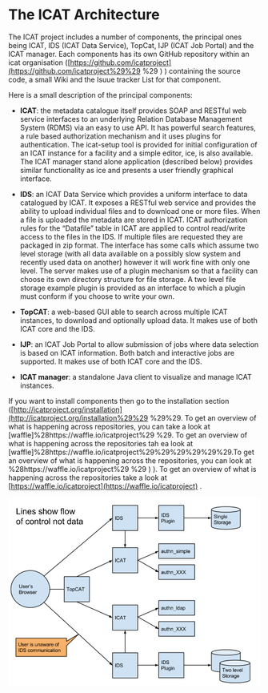 # The ICAT Architecture

The ICAT project includes a number of components, the principal ones being ICAT, IDS \(ICAT Data Service\), TopCat, IJP \(ICAT Job Portal\) and the ICAT manager. Each components has its own GitHub repository within an icat organisation \([https://github.com/icatproject](https://github.com/icatproject%29%29 %29 \) \) containing the source code, a small Wiki and the Isuue tracker List for that component.

Here is a small description of the principal components:

* **ICAT**: the metadata catalogue itself provides  SOAP and RESTful web service interfaces to an underlying Relation Database Management System \(RDMS\) via an easy to use API. It has powerful search features, a rule based authorization mechanism and it uses plugins for authentication. The icat-setup tool is provided for initial configuration of an ICAT instance for a facility and a simple editor, ice, is also available. The ICAT manager stand alone application \(described below\) provides similar functionality as ice and presents a user friendly graphical interface.

* **IDS**: an ICAT Data Service which provides a uniform interface to data catalogued by ICAT.  It exposes a RESTful web service and provides the ability to upload individual files and to download one or more files. When a file is uploaded the metadata are stored in ICAT. ICAT authorization rules for the “Datafile” table in ICAT are applied to control read/write access to the files in the IDS. If multiple files are requested they are packaged in zip format. The interface has some calls which assume two level storage \(with all data available on a possibly slow system and recently used data on another\) however it will work fine with only one level. The server makes use of a plugin mechanism so that a facility can choose its own directory structure for file storage. A two level file storage example plugin is provided as an interface to which a plugin must conform if you choose to write your own.

* **TopCAT**:  a web-based GUI able to search across multiple ICAT instances, to download and optionally upload data. It makes use of both ICAT core and the IDS.

* **IJP**: an ICAT Job Portal to allow submission of jobs where data selection is based on ICAT information.  Both batch and interactive jobs are supported. It makes use of both ICAT core and the IDS.

* **ICAT  manager**: a standalone Java client to visualize and manage ICAT instances.

If you want to install components then go to the installation section \([http://icatproject.org/installation](http://icatproject.org/installation%29%29 %29%29. To get an overview of what is happening across repositories, you can take a look at [waffle]%28https://waffle.io/icatproject%29 %29. To get an overview of what is happening across the repositories tah ea look at [waffle]%28https://waffle.io/icatproject%29%29%29%29%29%29.To get an overview of what is happening across the repositories, you can look at %28https://waffle.io/icatproject%29 %29 \) \). To get an overview of what is happening across the repositories take a look at [https://waffle.io/icatproject](https://waffle.io/icatproject) .

![](/assets/ICAT-Components.png)

